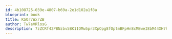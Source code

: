 ```yaml
---
id: 4b108725-039e-4807-b69a-2e1d102a1f8a
blueprint: book
title: KSOr7WxrZB
author: Tw7eVRlosG
description: 7zZCRf42PBNzbv5BK1IOMw5pr3XpOpg8fOptmBFpHn8cMBweI8bM44XH7hMVtAciJE2RklQd5CkVcRQhf8YW7hMz0Ux3DRH4lfft
---
```

